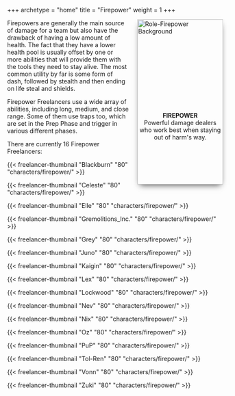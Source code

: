 +++
archetype = "home"
title = "Firepower"
weight = 1
+++

<div style="overflow:hidden;float:right;margin-left:20px;width:200px;height:386px;box-shadow:0 7px 14px -6px rgba(0, 0, 0, 0.75)">
  <img src="/images/Role-Firepower-DescriptionBackground.webp" alt="Role-Firepower Background" style="width:100%; height:auto;">
  <div style="position:relative;bottom:175px;margin:5px;text-align:center;">
    <strong>FIREPOWER</strong><br />
    Powerful damage dealers who work best when staying out of harm's way.
  </div>
</div>

Firepowers are generally the main source of damage for a team but also have the drawback of having a low amount of health. The fact that they have a lower health pool is usually offset by one or more abilities that will provide them with the tools they need to stay alive. The most common utility by far is some form of dash, followed by stealth and then ending on life steal and shields.

Firepower Freelancers use a wide array of abilities, including long, medium, and close range. Some of them use traps too, which are set in the Prep Phase and trigger in various different phases.

There are currently 16 Firepower Freelancers:

{{< freelancer-thumbnail "Blackburn" "80" "characters/firepower/" >}}

{{< freelancer-thumbnail "Celeste" "80" "characters/firepower/" >}}

{{< freelancer-thumbnail "Elle" "80" "characters/firepower/" >}}

{{< freelancer-thumbnail "Gremolitions_Inc." "80" "characters/firepower/" >}}

{{< freelancer-thumbnail "Grey" "80" "characters/firepower/" >}}

{{< freelancer-thumbnail "Juno" "80" "characters/firepower/" >}}

{{< freelancer-thumbnail "Kaigin" "80" "characters/firepower/" >}}

{{< freelancer-thumbnail "Lex" "80" "characters/firepower/" >}}

{{< freelancer-thumbnail "Lockwood" "80" "characters/firepower/" >}}

{{< freelancer-thumbnail "Nev" "80" "characters/firepower/" >}}

{{< freelancer-thumbnail "Nix" "80" "characters/firepower/" >}}

{{< freelancer-thumbnail "Oz" "80" "characters/firepower/" >}}

{{< freelancer-thumbnail "PuP" "80" "characters/firepower/" >}}

{{< freelancer-thumbnail "Tol-Ren" "80" "characters/firepower/" >}}

{{< freelancer-thumbnail "Vonn" "80" "characters/firepower/" >}}

{{< freelancer-thumbnail "Zuki" "80" "characters/firepower/" >}}
